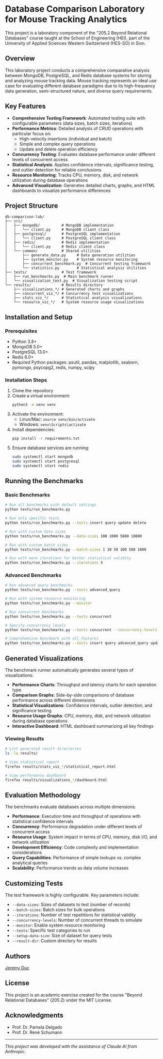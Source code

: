 # Database Comparison Laboratory for Mouse Tracking Analytics

This project is a laboratory component of the "205.2 Beyond Relational Databases" course taught at the School of Engineering (HEI), part of the University of Applied Sciences Western Switzerland (HES-SO) in Sion.

## Overview

This laboratory project conducts a comprehensive comparative analysis between MongoDB, PostgreSQL, and Redis database systems for storing and analyzing mouse tracking data. Mouse tracking represents an ideal use case for evaluating different database paradigms due to its high-frequency data generation, semi-structured nature, and diverse query requirements.

## Key Features

- **Comprehensive Testing Framework**: Automated testing suite with configurable parameters (data sizes, batch sizes, iterations)
- **Performance Metrics**: Detailed analysis of CRUD operations with particular focus on:
  - High-velocity insertions (individual and batch)
  - Simple and complex query operations
  - Update and delete operation efficiency
- **Concurrency Testing**: Evaluates database performance under different levels of concurrent access
- **Statistical Analysis**: Applies confidence intervals, significance testing, and outlier detection for reliable conclusions
- **Resource Monitoring**: Tracks CPU, memory, disk, and network utilization during database operations
- **Advanced Visualization**: Generates detailed charts, graphs, and HTML dashboards to visualize performance differences

## Project Structure

```
db-comparison-lab/
├── src/
│   ├── mongodb/          # MongoDB implementation
│   │   └── client.py     # MongoDB client class
│   ├── postgresql/       # PostgreSQL implementation
│   │   └── client.py     # PostgreSQL client class
│   ├── redis/            # Redis implementation
│   │   └── client.py     # Redis client class
│   └── common/           # Shared utilities
│       ├── generate_data.py     # Data generation utilities
│       ├── system_monitor.py    # System resource monitoring
│       ├── concurrent_benchmark.py  # Concurrent testing framework
│       └── statistics.py        # Statistical analysis utilities
├── tests/                # Test framework
│   ├── run_benchmarks.py  # Main benchmark runner
│   └── visualization_text.py  # Visualization testing script
└── results/              # Results directory
    ├── visualizations_*/ # Generated charts and graphs
    ├── concurrent_viz_*/ # Concurrency test visualizations
    ├── stats_viz_*/      # Statistical analysis visualizations
    └── resource_viz_*/   # System resource usage visualizations
```

## Installation and Setup

### Prerequisites
- Python 3.8+
- MongoDB 5.0+
- PostgreSQL 13.0+
- Redis 6.0+
- Required Python packages: psutil, pandas, matplotlib, seaborn, pymongo, psycopg2, redis, numpy, scipy

### Installation Steps
1. Clone the repository
2. Create a virtual environment:
   ```bash
   python3 -m venv venv
   ```
3. Activate the environment:
   - Linux/Mac: `source venv/bin/activate`
   - Windows: `venv\Scripts\activate`
4. Install dependencies:
   ```bash
   pip install -r requirements.txt
   ```
5. Ensure database services are running:
   ```bash
   sudo systemctl start mongodb
   sudo systemctl start postgresql
   sudo systemctl start redis
   ```

## Running the Benchmarks

### Basic Benchmarks
```bash
# Run all benchmarks with default settings
python tests/run_benchmarks.py

# Run only specific tests
python tests/run_benchmarks.py --tests insert query update delete

# Run with custom data sizes
python tests/run_benchmarks.py --data-sizes 100 1000 5000 10000

# Run with custom batch sizes
python tests/run_benchmarks.py --batch-sizes 1 10 50 100 500 1000

# Run with more iterations for better statistical validity
python tests/run_benchmarks.py --iterations 5
```

### Advanced Benchmarks
```bash
# Run advanced query benchmarks
python tests/run_benchmarks.py --tests advanced_query

# Run with system resource monitoring
python tests/run_benchmarks.py --monitor

# Run concurrent benchmarks
python tests/run_benchmarks.py --tests concurrent

# Specify concurrency levels
python tests/run_benchmarks.py --tests concurrent --concurrency-levels 1 2 5 10 20 50 --iterations 3

# Comprehensive benchmark with all features
python tests/run_benchmarks.py --tests insert query advanced_query update delete concurrent --data-sizes 100 1000 5000 10000 --batch-sizes 1 10 50 100 500 1000 --monitor --concurrency-levels 1 5 10 20 --iterations 5
```

## Generated Visualizations

The benchmark runner automatically generates several types of visualizations:

- **Performance Charts**: Throughput and latency charts for each operation type
- **Comparison Graphs**: Side-by-side comparisons of database performance across different dimensions
- **Statistical Visualizations**: Confidence intervals, outlier detection, and significance testing
- **Resource Usage Graphs**: CPU, memory, disk, and network utilization during database operations
- **Interactive Dashboard**: HTML dashboard summarizing all key findings

### Viewing Results
```bash
# List generated result directories
ls -la results/

# View statistical report
firefox results/stats_viz_*/statistical_report.html

# View performance dashboard
firefox results/visualizations_*/dashboard.html
```

## Evaluation Methodology

The benchmarks evaluate databases across multiple dimensions:

- **Performance**: Execution time and throughput of operations with statistical confidence intervals
- **Concurrency**: Performance degradation under different levels of concurrent access
- **Resource Usage**: System impact in terms of CPU, memory, disk I/O, and network utilization
- **Development Efficiency**: Code complexity and implementation considerations
- **Query Capabilities**: Performance of simple lookups vs. complex analytical queries
- **Scalability**: Performance trends as data volume increases

## Customizing Tests

The test framework is highly configurable. Key parameters include:

- `--data-sizes`: Sizes of datasets to test (number of records)
- `--batch-sizes`: Batch sizes for bulk operations
- `--iterations`: Number of test repetitions for statistical validity
- `--concurrency-levels`: Number of concurrent threads to simulate
- `--monitor`: Enable system resource monitoring
- `--tests`: Specific test categories to run
- `--setup-data-size`: Size of dataset for query tests
- `--result-dir`: Custom directory for results

## Authors

[Jeremy Duc](https://github.com/jijiduc)

## License

This project is an academic exercise created for the course "Beyond Relational Databases" (205.2) under the MIT License.

## Acknowledgments

- Prof. Dr. Pamela Delgado
- Prof. Dr. René Schumann

---

*This project was developed with the assistance of Claude AI from Anthropic.*